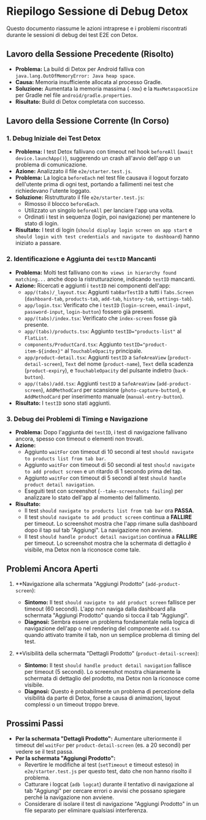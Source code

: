 # Riepilogo Sessione di Debug Detox

Questo documento riassume le azioni intraprese e i problemi riscontrati durante le sessioni di debug dei test E2E con Detox.

## Lavoro della Sessione Precedente (Risolto)

*   **Problema:** La build di Detox per Android falliva con `java.lang.OutOfMemoryError: Java heap space`.
*   **Causa:** Memoria insufficiente allocata al processo Gradle.
*   **Soluzione:** Aumentata la memoria massima (`-Xmx`) e la `MaxMetaspaceSize` per Gradle nel file `android/gradle.properties`.
*   **Risultato:** Build di Detox completata con successo.

## Lavoro della Sessione Corrente (In Corso)

### 1. Debug Iniziale dei Test Detox

*   **Problema:** I test Detox fallivano con timeout nel hook `beforeAll` (`await device.launchApp()`), suggerendo un crash all'avvio dell'app o un problema di comunicazione.
*   **Azione:** Analizzato il file `e2e/starter.test.js`.
*   **Problema:** La logica `beforeEach` nel test file causava il logout forzato dell'utente prima di ogni test, portando a fallimenti nei test che richiedevano l'utente loggato.
*   **Soluzione:** Ristrutturato il file `e2e/starter.test.js`:
    *   Rimosso il blocco `beforeEach`.
    *   Utilizzato un singolo `beforeAll` per lanciare l'app una volta.
    *   Ordinati i test in sequenza (login, poi navigazione) per mantenere lo stato di login.
*   **Risultato:** I test di login (`should display login screen on app start` e `should login with test credentials and navigate to dashboard`) hanno iniziato a passare.

### 2. Identificazione e Aggiunta dei `testID` Mancanti

*   **Problema:** Molti test fallivano con `No views in hierarchy found matching...` anche dopo la ristrutturazione, indicando `testID` mancanti.
*   **Azione:** Ricercati e aggiunti i `testID` nei componenti dell'app:
    *   `app/(tabs)/_layout.tsx`: Aggiunti `tabBarTestID` a tutti i `Tabs.Screen` (`dashboard-tab`, `products-tab`, `add-tab`, `history-tab`, `settings-tab`).
    *   `app/login.tsx`: Verificato che i `testID` (`login-screen`, `email-input`, `password-input`, `login-button`) fossero già presenti.
    *   `app/(tabs)/index.tsx`: Verificato che `index-screen` fosse già presente.
    *   `app/(tabs)/products.tsx`: Aggiunto `testID="products-list"` al `FlatList`.
    *   `components/ProductCard.tsx`: Aggiunto `testID="product-item-${index}"` al `TouchableOpacity` principale.
    *   `app/product-detail.tsx`: Aggiunti `testID` a `SafeAreaView` (`product-detail-screen`), `Text` del nome (`product-name`), `Text` della scadenza (`product-expiry`), e `TouchableOpacity` del pulsante indietro (`back-button`).
    *   `app/(tabs)/add.tsx`: Aggiunti `testID` a `SafeAreaView` (`add-product-screen`), `AddMethodCard` per scansione (`photo-capture-button`), e `AddMethodCard` per inserimento manuale (`manual-entry-button`).
*   **Risultato:** I `testID` sono stati aggiunti.

### 3. Debug dei Problemi di Timing e Navigazione

*   **Problema:** Dopo l'aggiunta dei `testID`, i test di navigazione fallivano ancora, spesso con timeout o elementi non trovati.
*   **Azione:**
    *   Aggiunto `waitFor` con timeout di 10 secondi al test `should navigate to products list from tab bar`.
    *   Aggiunto `waitFor` con timeout di 50 secondi al test `should navigate to add product screen` e un ritardo di 1 secondo prima del tap.
    *   Aggiunto `waitFor` con timeout di 5 secondi al test `should handle product detail navigation`.
    *   Eseguiti test con screenshot (`--take-screenshots failing`) per analizzare lo stato dell'app al momento del fallimento.
*   **Risultato:**
    *   Il test `should navigate to products list from tab bar` ora **PASSA**.
    *   Il test `should navigate to add product screen` continua a **FALLIRE** per timeout. Lo screenshot mostra che l'app rimane sulla dashboard dopo il tap sul tab "Aggiungi". La navigazione non avviene.
    *   Il test `should handle product detail navigation` continua a **FALLIRE** per timeout. Lo screenshot mostra che la schermata di dettaglio *è* visibile, ma Detox non la riconosce come tale.

## Problemi Ancora Aperti

1.  **Navigazione alla schermata "Aggiungi Prodotto" (`add-product-screen`):
    *   **Sintomo:** Il test `should navigate to add product screen` fallisce per timeout (60 secondi). L'app non naviga dalla dashboard alla schermata "Aggiungi Prodotto" quando si tocca il tab "Aggiungi".
    *   **Diagnosi:** Sembra essere un problema fondamentale nella logica di navigazione dell'app o nel rendering del componente `add.tsx` quando attivato tramite il tab, non un semplice problema di timing del test.

2.  **Visibilità della schermata "Dettagli Prodotto" (`product-detail-screen`):
    *   **Sintomo:** Il test `should handle product detail navigation` fallisce per timeout (5 secondi). Lo screenshot mostra chiaramente la schermata di dettaglio del prodotto, ma Detox non la riconosce come visibile.
    *   **Diagnosi:** Questo è probabilmente un problema di percezione della visibilità da parte di Detox, forse a causa di animazioni, layout complessi o un timeout troppo breve.

## Prossimi Passi

*   **Per la schermata "Dettagli Prodotto":** Aumentare ulteriormente il timeout del `waitFor` per `product-detail-screen` (es. a 20 secondi) per vedere se il test passa.
*   **Per la schermata "Aggiungi Prodotto":**
    *   Revertire le modifiche al test (`setTimeout` e timeout esteso) in `e2e/starter.test.js` per questo test, dato che non hanno risolto il problema.
    *   Catturare i logcat (`adb logcat`) durante il tentativo di navigazione al tab "Aggiungi" per cercare errori o avvisi che possano spiegare perché la navigazione non avviene.
    *   Considerare di isolare il test di navigazione "Aggiungi Prodotto" in un file separato per eliminare qualsiasi interferenza.
